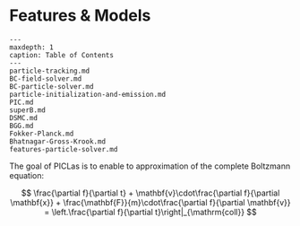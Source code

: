 # Features & Models

```{toctree}
---
maxdepth: 1
caption: Table of Contents
---
particle-tracking.md
BC-field-solver.md
BC-particle-solver.md
particle-initialization-and-emission.md
PIC.md
superB.md
DSMC.md
BGG.md
Fokker-Planck.md
Bhatnagar-Gross-Krook.md
features-particle-solver.md
```

The goal of PICLas is to enable to approximation of the complete Boltzmann equation:

$$ \frac{\partial f}{\partial t} + \mathbf{v}\cdot\frac{\partial f}{\partial \mathbf{x}} + \frac{\mathbf{F}}{m}\cdot\frac{\partial f}{\partial \mathbf{v}} = \left.\frac{\partial f}{\partial t}\right|_{\mathrm{coll}} $$

